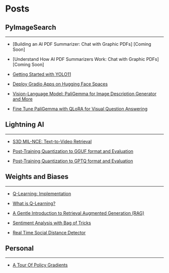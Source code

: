 # Posts

## PyImageSearch

---

* [Building an AI PDF Summarizer: Chat with Graphic PDFs] [Coming Soon]

* [Understand How AI PDF Summarizers Work: Chat with Graphic PDFs] [Coming Soon]

* [Getting Started with YOLO11](https://pyimagesearch.com/2025/01/13/getting-started-with-yolo11/)

* [Deploy Gradio Apps on Hugging Face Spaces](https://pyimagesearch.com/2024/12/30/deploy-gradio-apps-on-hugging-face-spaces/)

* [Vision-Language Model: PaliGemma for Image Description Generator and More](https://pyimagesearch.com/2024/12/16/vision-language-model-paligemma-for-image-description-generator-and-more/)

* [Fine Tune PaliGemma with QLoRA for Visual Question Answering](https://pyimagesearch.com/2024/12/02/fine-tune-paligemma-with-qlora-for-visual-question-answering/)

## Lightning AI

---

* [S3D MIL-NCE: Text-to-Video Retrieval](https://lightning.ai/cosmo3769/studios/s3d-mil-nce-text-to-video-retrieval)

* [Post-Training Quantization to GGUF format and Evaluation](https://lightning.ai/cosmo3769/studios/post-training-quantization-to-gguf-format-and-evaluation)

* [Post-Training Quantization to GPTQ format and Evaluation](https://lightning.ai/cosmo3769/studios/post-training-quantization-to-gptq-format-and-evaluation)

## Weights and Biases 

---

* [Q-Learning: Implementation](https://api.wandb.ai/links/cosmo3769/moetfvyl)

* [What is Q-Learning?](https://api.wandb.ai/links/cosmo3769/45ywqzs2)

* [A Gentle Introduction to Retrieval Augmented Generation (RAG)](https://api.wandb.ai/links/cosmo3769/xheb9wxn)

* [Sentiment Analysis with Bag of Tricks](https://api.wandb.ai/links/piyush_dev/ulfvwetz)

* [Real Time Social Distance Detector](https://api.wandb.ai/links/social-distance-detector/dvtvqmjx)

## Personal

---

* [A Tour Of Policy Gradients](https://tech-a-way-blog.vercel.app/policy_gradients_rl.html)